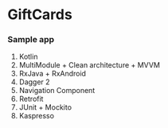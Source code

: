 # GiftCards
### Sample app
1. Kotlin
2. MultiModule + Clean architecture + MVVM
3. RxJava + RxAndroid
4. Dagger 2
5. Navigation Component
6. Retrofit
7. JUnit + Mockito
8. Kaspresso
